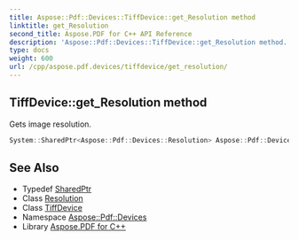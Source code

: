 ```yaml
---
title: Aspose::Pdf::Devices::TiffDevice::get_Resolution method
linktitle: get_Resolution
second_title: Aspose.PDF for C++ API Reference
description: 'Aspose::Pdf::Devices::TiffDevice::get_Resolution method. Gets image resolution in C++.'
type: docs
weight: 600
url: /cpp/aspose.pdf.devices/tiffdevice/get_resolution/
---
```

## TiffDevice::get_Resolution method


Gets image resolution.

```cpp
System::SharedPtr<Aspose::Pdf::Devices::Resolution> Aspose::Pdf::Devices::TiffDevice::get_Resolution() const
```

## See Also

* Typedef [SharedPtr](../../../system/sharedptr/)
* Class [Resolution](../../resolution/)
* Class [TiffDevice](../)
* Namespace [Aspose::Pdf::Devices](../../)
* Library [Aspose.PDF for C++](../../../)
